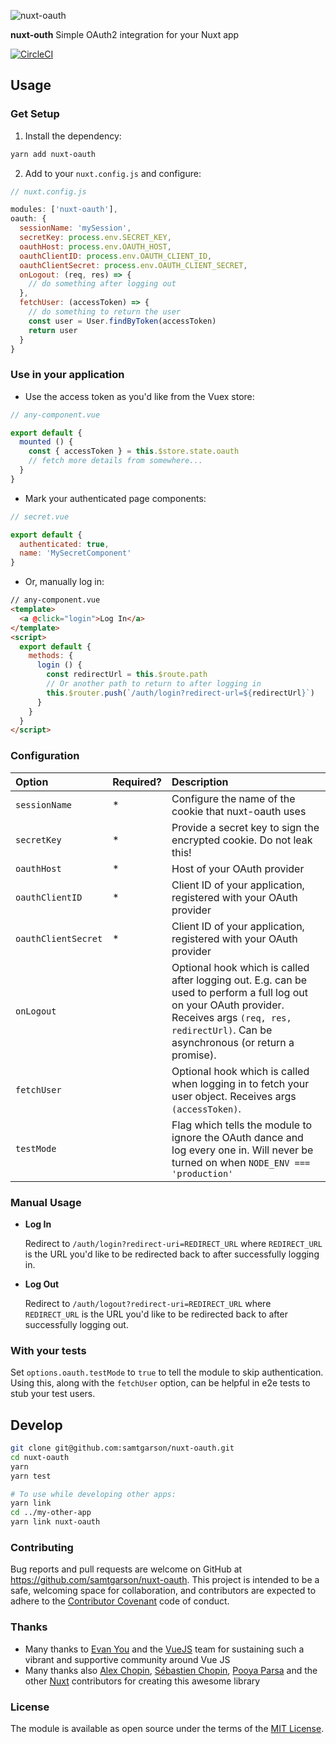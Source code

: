 ![nuxt-oauth](https://feathericons.com/node_modules/feather-icons/dist/icons/lock.svg)

**nuxt-outh** Simple OAuth2 integration for your Nuxt app

[![CircleCI](https://circleci.com/gh/samtgarson/nuxt-oauth.svg?style=svg)](https://circleci.com/gh/samtgarson/nuxt-oauth)

## Usage

### Get Setup

1. Install the dependency:
```bash
yarn add nuxt-oauth
```

2. Add to your `nuxt.config.js` and configure:
```js
// nuxt.config.js

modules: ['nuxt-oauth'],
oauth: {
  sessionName: 'mySession',
  secretKey: process.env.SECRET_KEY,
  oauthHost: process.env.OAUTH_HOST,
  oauthClientID: process.env.OAUTH_CLIENT_ID,
  oauthClientSecret: process.env.OAUTH_CLIENT_SECRET,
  onLogout: (req, res) => {
    // do something after logging out
  },
  fetchUser: (accessToken) => {
    // do something to return the user
    const user = User.findByToken(accessToken)
    return user
  }
}
```


### Use in your application

- Use the access token as you'd like from the Vuex store:
```js
// any-component.vue

export default {
  mounted () {
    const { accessToken } = this.$store.state.oauth
    // fetch more details from somewhere...
  }
}
```

- Mark your authenticated page components:
```js
// secret.vue

export default {
  authenticated: true,
  name: 'MySecretComponent'
}
```

- Or, manually log in:
```html
// any-component.vue
<template>
  <a @click="login">Log In</a>
</template>
<script>
  export default {
    methods: {
      login () {
        const redirectUrl = this.$route.path 
        // Or another path to return to after logging in
        this.$router.push(`/auth/login?redirect-url=${redirectUrl}`)
      }
    }
  }
</script>
```

### Configuration

| Option | Required? | Description |
| :----- | :-------- | :---------- |
| `sessionName` | * | Configure the name of the cookie that nuxt-oauth uses |
| `secretKey` | * | Provide a secret key to sign the encrypted cookie. Do not leak this! |
| `oauthHost` | * | Host of your OAuth provider |
| `oauthClientID` | * | Client ID of your application, registered with your OAuth provider |
| `oauthClientSecret` | * | Client ID of your application, registered with your OAuth provider |
| `onLogout` | | Optional hook which is called after logging out. E.g. can be used to perform a full log out on your OAuth provider. Receives args `(req, res, redirectUrl)`.  Can be asynchronous (or return a promise). |
| `fetchUser` | | Optional hook which is called when logging in to fetch your user object. Receives args `(accessToken)`. |
| `testMode` | | Flag which tells the module to ignore the OAuth dance and log every one in. Will never be turned on when `NODE_ENV === 'production'`  |
  
### Manual Usage

- **Log In**
  
  Redirect to `/auth/login?redirect-uri=REDIRECT_URL` where `REDIRECT_URL` is the URL you'd like to be redirected back to after successfully logging in.

- **Log Out**
  
  Redirect to `/auth/logout?redirect-uri=REDIRECT_URL` where `REDIRECT_URL` is the URL you'd like to be redirected back to after successfully logging out.

### With your tests

Set `options.oauth.testMode` to `true` to tell the module to skip authentication. Using this, along with the `fetchUser` option, can be helpful in e2e tests to stub your test users.

## Develop

```bash
git clone git@github.com:samtgarson/nuxt-oauth.git
cd nuxt-oauth
yarn
yarn test

# To use while developing other apps:
yarn link
cd ../my-other-app
yarn link nuxt-oauth
```

### Contributing

Bug reports and pull requests are welcome on GitHub at https://github.com/samtgarson/nuxt-oauth. This project is intended to be a safe, welcoming space for collaboration, and contributors are expected to adhere to the [Contributor Covenant](http://contributor-covenant.org) code of conduct.

### Thanks

- Many thanks to [Evan You](https://github.com/yyx990803) and the [VueJS](https://github.com/vuejs) team for sustaining such a vibrant and supportive community around Vue JS
- Many thanks also [Alex Chopin](https://github.com/alexchopin), [Sébastien Chopin](https://github.com/Atinux), [Pooya Parsa](https://github.com/pi0) and the other [Nuxt](https://github.com/nuxt) contributors for creating this awesome library

### License

The module is available as open source under the terms of the [MIT License](http://opensource.org/licenses/MIT).
